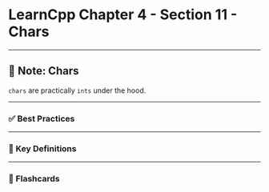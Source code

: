 # LearnCpp Chapter 4 - Section 11 - Chars
___

## 📝 Note: Chars
`chars` are practically `ints` under the hood.

---


### ✅ Best Practices

---

### 📌 Key Definitions

---

### 🧠 Flashcards

